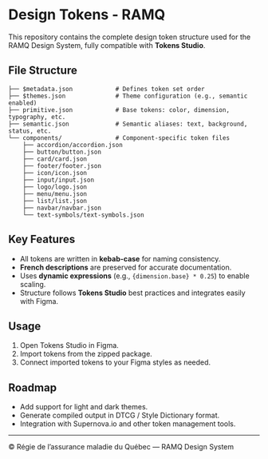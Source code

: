 
# Design Tokens - RAMQ

This repository contains the complete design token structure used for the RAMQ Design System, fully compatible with **Tokens Studio**.

## File Structure

```text
├── $metadata.json            # Defines token set order
├── $themes.json              # Theme configuration (e.g., semantic enabled)
├── primitive.json            # Base tokens: color, dimension, typography, etc.
├── semantic.json             # Semantic aliases: text, background, status, etc.
└── components/               # Component-specific token files
    ├── accordion/accordion.json
    ├── button/button.json
    ├── card/card.json
    ├── footer/footer.json
    ├── icon/icon.json
    ├── input/input.json
    ├── logo/logo.json
    ├── menu/menu.json
    ├── list/list.json
    ├── navbar/navbar.json
    └── text-symbols/text-symbols.json
```

## Key Features

- All tokens are written in **kebab-case** for naming consistency.
- **French descriptions** are preserved for accurate documentation.
- Uses **dynamic expressions** (e.g., `{dimension.base} * 0.25`) to enable scaling.
- Structure follows **Tokens Studio** best practices and integrates easily with Figma.

## Usage

1. Open Tokens Studio in Figma.
2. Import tokens from the zipped package.
3. Connect imported tokens to your Figma styles as needed.

## Roadmap

- Add support for light and dark themes.
- Generate compiled output in DTCG / Style Dictionary format.
- Integration with Supernova.io and other token management tools.

---

© Régie de l’assurance maladie du Québec — RAMQ Design System
